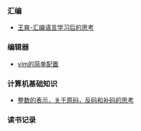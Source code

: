 ### 汇编
* [王爽-汇编语言学习后的思考](posts/5-24669485182bcae94d7c9fddf0ede7db.html)




### 编辑器
* [vim的简单配置](posts/6-104c0bba1f9b2d01eec8c26a7e094e75.html)




### 计算机基础知识
* [整数的表示，关于原码，反码和补码的思考](posts/9-ed72dc84bd6c9712032ddd9495ca2be7.html)




### 读书记录




